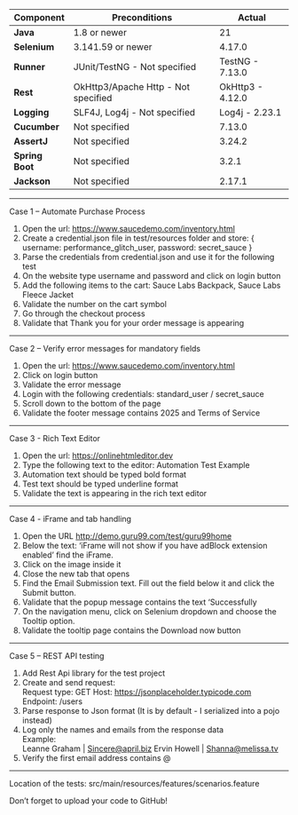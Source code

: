 | **Component**   | **Preconditions**                   | **Actual**       |
|-----------------|-------------------------------------|------------------|
| **Java**        | 1.8 or newer                        | 21               |
| **Selenium**    | 3.141.59 or newer                   | 4.17.0           |
| **Runner**      | JUnit/TestNG - Not specified        | TestNG - 7.13.0  |
| **Rest**        | OkHttp3/Apache Http - Not specified | OkHttp3 - 4.12.0 |
| **Logging**     | SLF4J, Log4j - Not specified        | Log4j - 2.23.1   |
| **Cucumber**    | Not specified                       | 7.13.0           |
| **AssertJ**     | Not specified                       | 3.24.2           |
| **Spring Boot** | Not specified                       | 3.2.1            |
| **Jackson**     | Not specified                       | 2.17.1           |

---
Case 1 – Automate Purchase Process

1. Open the url: https://www.saucedemo.com/inventory.html
2. Create a credential.json file in test/resources folder and store:
   {
   username: performance_glitch_user,
   password: secret_sauce
   }
3. Parse the credentials from credential.json and use it for the following test
4. On the website type username and password and click on login button
5. Add the following items to the cart: Sauce Labs Backpack, Sauce Labs Fleece Jacket
6. Validate the number on the cart symbol
7. Go through the checkout process
8. Validate that Thank you for your order message is appearing

---

Case 2 – Verify error messages for mandatory fields

1. Open the url: https://www.saucedemo.com/inventory.html
2. Click on login button
3. Validate the error message
4. Login with the following credentials: standard_user / secret_sauce
5. Scroll down to the bottom of the page
6. Validate the footer message contains 2025 and Terms of Service

---
Case 3 - Rich Text Editor

1. Open the url: https://onlinehtmleditor.dev
2. Type the following text to the editor: Automation Test Example
3. Automation text should be typed bold format
4. Test text should be typed underline format
5. Validate the text is appearing in the rich text editor

---
Case 4 - iFrame and tab handling

1. Open the URL http://demo.guru99.com/test/guru99home
2. Below the text: ‘iFrame will not show if you have adBlock extension enabled’ find the iFrame.
3. Click on the image inside it
4. Close the new tab that opens
5. Find the Email Submission text. Fill out the field below it and click the Submit button.
6. Validate that the popup message contains the text ‘Successfully
7. On the navigation menu, click on Selenium dropdown and choose the Tooltip option.
8. Validate the tooltip page contains the Download now button

---
Case 5 – REST API testing

1. Add Rest Api library for the test project
2. Create and send request:  
   Request type: GET
   Host: https://jsonplaceholder.typicode.com  
   Endpoint: /users
3. Parse response to Json format (It is by default - I serialized into a pojo instead)
4. Log only the names and emails from the response data  
   Example:  
   Leanne Graham | Sincere@april.biz
   Ervin Howell | Shanna@melissa.tv
5. Verify the first email address contains @

---

Location of the tests: src/main/resources/features/scenarios.feature


   Don’t forget to upload your code to GitHub!
